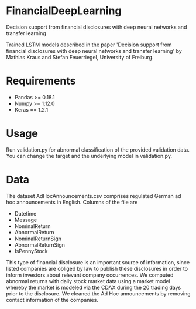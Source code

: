 # FinancialDeepLearning
Decision support from financial disclosures with deep neural networks and transfer learning

Trained LSTM models described in the paper 'Decision support from financial disclosures with deep neural networks and transfer learning' by Mathias Kraus and Stefan Feuerriegel, University of Freiburg. 

# Requirements #
* Pandas >= 0.18.1
* Numpy >= 1.12.0
* Keras == 1.2.1

# Usage #
Run validation.py for abnormal classification of the provided validation data. You can change the target and the underlying model in validation.py.

# Data #
The dataset AdHocAnnouncements.csv comprises regulated German ad hoc announcements in English. Columns of the file are

* Datetime
* Message
* NominalReturn
* AbnormalReturn
* NominalReturnSign
* AbnormalReturnSign
* IsPennyStock

This type of financial disclosure is an important source of information, since listed companies are obliged by law to publish these disclosures in order to inform investors about relevant company occurrences. We computed abnormal returns with daily stock market data using a market model whereby the market is modeled via the CDAX during the 20 trading days prior to the disclosure. We cleaned the Ad Hoc announcements by removing contact information of the companies.  
